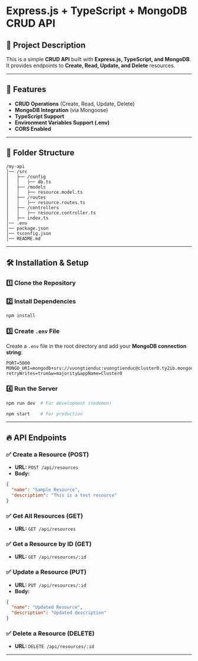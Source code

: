 # Express.js + TypeScript + MongoDB CRUD API

## 📌 Project Description

This is a simple **CRUD API** built with **Express.js, TypeScript, and MongoDB**. It provides endpoints to **Create, Read, Update, and Delete** resources.

---

## 🚀 Features

- **CRUD Operations** (Create, Read, Update, Delete)
- **MongoDB Integration** (via Mongoose)
- **TypeScript Support**
- **Environment Variables Support (.env)**
- **CORS Enabled**

---

## 📂 Folder Structure

```
/my-api
│── /src
│   ├── /config
│   │   ├── db.ts
│   ├── /models
│   │   ├── resource.model.ts
│   ├── /routes
│   │   ├── resource.routes.ts
│   ├── /controllers
│   │   ├── resource.controller.ts
│   ├── index.ts
│── .env
│── package.json
│── tsconfig.json
│── README.md
```

---

## 🛠️ Installation & Setup

### 1️⃣ Clone the Repository

### 2️⃣ Install Dependencies

```sh
npm install
```

### 3️⃣ Create `.env` File

Create a `.env` file in the root directory and add your **MongoDB connection string**:

```env
PORT=5000
MONGO_URI=mongodb+srv://vuongtienduc:vuongtienduc@cluster0.ty2ib.mongodb.net/?retryWrites=true&w=majority&appName=Cluster0
```

### 4️⃣ Run the Server

```sh
npm run dev  # For development (nodemon)
```

```sh
npm start    # For production
```

---

## 🔥 API Endpoints

### ✅ Create a Resource (POST)

- **URL:** `POST /api/resources`
- **Body:**

```json
{
  "name": "Sample Resource",
  "description": "This is a test resource"
}
```

### ✅ Get All Resources (GET)

- **URL:** `GET /api/resources`

### ✅ Get a Resource by ID (GET)

- **URL:** `GET /api/resources/:id`

### ✅ Update a Resource (PUT)

- **URL:** `PUT /api/resources/:id`
- **Body:**

```json
{
  "name": "Updated Resource",
  "description": "Updated description"
}
```

### ✅ Delete a Resource (DELETE)

- **URL:** `DELETE /api/resources/:id`

---

